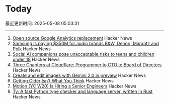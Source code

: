 # Today

最近更新时间: 2025-05-08 05:03:31

--- 
1. [Open source Google Analytics replacement](https://github.com/rybbit-io/rybbit) Hacker News
2. [Samsung is paying $350M for audio brands B&W, Denon, Marantz and Polk](https://www.engadget.com/audio/samsung-is-paying-350-million-for-audio-brands-bowers--wilkins-denon-marantz-and-polk-131514754.html) Hacker News
3. [Social AI companions pose unacceptable risks to teens and children under 18](https://www.commonsensemedia.org/ai-ratings/social-ai-companions) Hacker News
4. [Three Chapters at Cloudflare: Programmer to CTO to Board of Directors](https://blog.cloudflare.com/en-us/three-chapters-at-cloudflare-programmer-to-cto-to-board-of-directors/) Hacker News
5. [Create and edit images with Gemini 2.0 in preview](https://developers.googleblog.com/en/generate-images-gemini-2-0-flash-preview/) Hacker News
6. [Getting Older Isn't What You Think](https://www.katycowan.co.uk/blog/getting-old) Hacker News
7. [Motion (YC W20) Is Hiring a Senior Engineers](https://jobs.ashbyhq.com/motion/4f5f6a29-3af0-4d79-99a4-988ff7c5ba05?utm_source=hn) Hacker News
8. [Ty: A fast Python type checker and language server, written in Rust](https://github.com/astral-sh/ty) Hacker News
